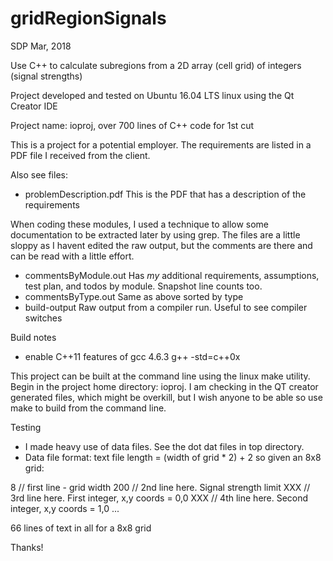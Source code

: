 # gridRegionSignals
SDP Mar, 2018

Use C++ to calculate subregions from a 2D array (cell grid) of integers (signal strengths)

Project developed and tested on Ubuntu 16.04 LTS linux using the Qt Creator IDE

Project name: ioproj, over 700 lines of C++ code for 1st cut

This is a project for a potential employer. The requirements are listed in a PDF
file I received from the client. 

Also see files:

  - problemDescription.pdf This is the PDF that has a description of the requirements

  When coding these modules, I used a technique to allow some documentation to be extracted
  later by using grep. The files are a little sloppy as I havent edited the raw output,
  but the comments are there and can be read with a little effort.

  - commentsByModule.out Has *my* additional requirements, assumptions, test plan, and todos by module. Snapshot line counts too.
  - commentsByType.out Same as above sorted by type
  - build-output Raw output from a compiler run. Useful to see compiler switches

Build notes

  - enable C++11 features of gcc 4.6.3
  g++ -std=c++0x

  This project can be built at the command line using the linux make utility. Begin
  in the project home directory: ioproj. I am checking in the QT creator generated
  files, which might be overkill, but I wish anyone to be able so use make to build
  from the command line.

Testing

  - I made heavy use of data files. See the dot dat files in top directory.
  - Data file format: text file length = (width of grid * 2) + 2
    so given an 8x8 grid:

8 // first line - grid width
200 // 2nd line here. Signal strength limit
XXX // 3rd line here. First integer, x,y coords = 0,0
XXX // 4th line here. Second integer, x,y coords = 1,0
...

66 lines of text in all for a 8x8 grid

Thanks!

